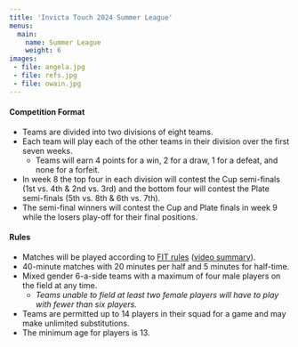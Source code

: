 ```yaml
---
title: 'Invicta Touch 2024 Summer League'
menus:
  main:
    name: Summer League
    weight: 6
images:
 - file: angela.jpg
 - file: refs.jpg
 - file: owain.jpg
---
```



#### Competition Format
* Teams are divided into two divisions of eight teams.
* Each team will play each of the other teams in their division over the first seven weeks.
  * Teams will earn 4 points for a win, 2 for a draw, 1 for a defeat, and none for a forfeit.
* In week 8 the top four in each division will contest the Cup semi-finals (1st vs. 4th & 2nd vs. 3rd)
and the bottom four will contest the Plate semi-finals (5th vs. 8th & 6th vs. 7th).
* The semi-final winners will contest the Cup and Plate finals in week 9 while the losers play-off for their final positions.

#### Rules
* Matches will be played according to [FIT rules](https://www.internationaltouch.org/media/FIT%205th%20Edition%20Rulebook.pdf)
([video summary](https://www.youtube.com/watch?v=4YHjW094-AY)).
* 40-minute matches with 20 minutes per half and 5 minutes for half-time.
* Mixed gender 6-a-side teams with a maximum of four male players on the field at any time.
  * *Teams unable to field at least two female players will have to play with fewer than six players.*
* Teams are permitted up to 14 players in their squad for a game and may make unlimited substitutions.
* The minimum age for players is 13.
